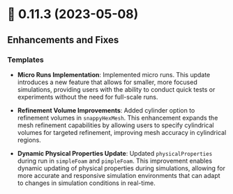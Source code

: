 # 🚀 0.11.3 (2023-05-08)

## Enhancements and Fixes

### Templates

- **Micro Runs Implementation**: Implemented micro runs. This update introduces a new feature that allows for smaller, more focused simulations, providing users with the ability to conduct quick tests or experiments without the need for full-scale runs.

- **Refinement Volume Improvements**: Added cylinder option to refinement volumes in `snappyHexMesh`. This enhancement expands the mesh refinement capabilities by allowing users to specify cylindrical volumes for targeted refinement, improving mesh accuracy in cylindrical regions.

- **Dynamic Physical Properties Update**: Updated `physicalProperties` during run in `simpleFoam` and `pimpleFoam`. This improvement enables dynamic updating of physical properties during simulations, allowing for more accurate and responsive simulation environments that can adapt to changes in simulation conditions in real-time.
